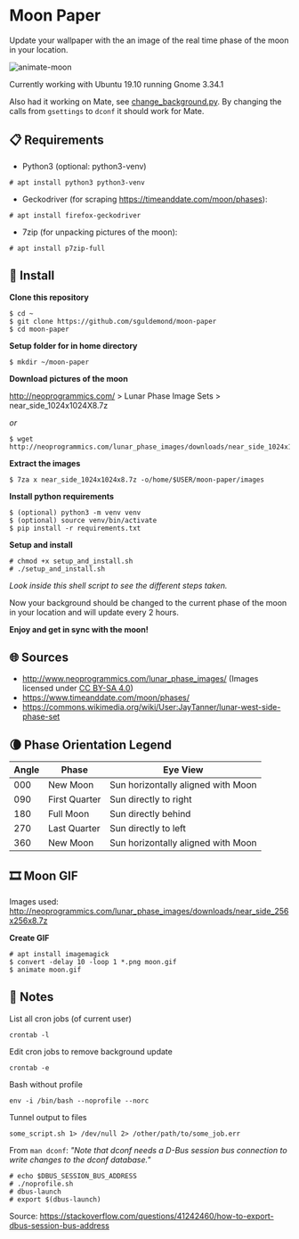 # Moon Paper

Update your wallpaper with the an image of the real time phase of the moon in your location.

![animate-moon](images/moon.gif)

Currently working with Ubuntu 19.10 running Gnome 3.34.1

Also had it working on Mate, see [change_background.py](change_background.py). By changing the calls from `gsettings` to `dconf` it should work for Mate.

## 📋 Requirements

- Python3 (optional: python3-venv)
```
# apt install python3 python3-venv
```

- Geckodriver (for scraping https://timeanddate.com/moon/phases):
```
# apt install firefox-geckodriver
```

- 7zip (for unpacking pictures of the moon):
```
# apt install p7zip-full
```

## 🔧 Install

**Clone this repository**

```
$ cd ~
$ git clone https://github.com/sguldemond/moon-paper
$ cd moon-paper
```

**Setup folder for in home directory**
```
$ mkdir ~/moon-paper
```

**Download pictures of the moon**

http://neoprogrammics.com/ > Lunar Phase Image Sets > near_side_1024x1024X8.7z

_or_

```
$ wget http://neoprogrammics.com/lunar_phase_images/downloads/near_side_1024x1024x8.7z
```

**Extract the images**

```
$ 7za x near_side_1024x1024x8.7z -o/home/$USER/moon-paper/images
```

**Install python requirements**

```
$ (optional) python3 -m venv venv
$ (optional) source venv/bin/activate
$ pip install -r requirements.txt
```

**Setup and install**

```
# chmod +x setup_and_install.sh
# ./setup_and_install.sh
```

_Look inside this shell script to see the different steps taken._


Now your background should be changed to the current phase of the moon in your location and will update every 2 hours.

**Enjoy and get in sync with the moon!**


## 🌐 Sources

- http://www.neoprogrammics.com/lunar_phase_images/ (Images licensed under [CC BY-SA 4.0](https://creativecommons.org/licenses/by-sa/4.0/]))
- https://www.timeanddate.com/moon/phases/
- https://commons.wikimedia.org/wiki/User:JayTanner/lunar-west-side-phase-set


## 🌘 Phase Orientation Legend

| Angle | Phase         | Eye View                           |
|-------|---------------|------------------------------------|
| 000   | New Moon      | Sun horizontally aligned with Moon |
| 090   | First Quarter | Sun directly to right              |
| 180   | Full Moon     | Sun directly behind                |
| 270   | Last Quarter  | Sun directly to left               |
| 360   | New Moon      | Sun horizontally aligned with Moon |

## 🎞️ Moon GIF

Images used:
http://neoprogrammics.com/lunar_phase_images/downloads/near_side_256x256x8.7z

**Create GIF**

```
# apt install imagemagick
$ convert -delay 10 -loop 1 *.png moon.gif
$ animate moon.gif
```

## 📓 Notes

List all cron jobs (of current user)
```
crontab -l
```

Edit cron jobs to remove background update
```
crontab -e
```

Bash without profile
```
env -i /bin/bash --noprofile --norc
```

Tunnel output to files
```
some_script.sh 1> /dev/null 2> /other/path/to/some_job.err
```

From `man dconf`: _"Note that dconf needs a D-Bus session bus connection to write changes to the dconf database."_
```
# echo $DBUS_SESSION_BUS_ADDRESS
# ./noprofile.sh
# dbus-launch
# export $(dbus-launch)
```

Source: https://stackoverflow.com/questions/41242460/how-to-export-dbus-session-bus-address
